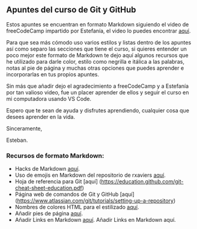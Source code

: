 ## Apuntes del curso de Git y GitHub

Estos apuntes se encuentran en formato Markdown siguiendo el video de freeCodeCamp impartido por Estefanía, el video lo puedes encontrar [aquí](https://www.youtube.com/watch?v=mBYSUUnMt9M).

Para que sea más cómodo uso varios estilos y listas dentro de los apuntes así como separo las secciones que tiene el curso, si quieres entender un poco mejor este formato de Markdown te dejo aquí algunos recursos que he utilizado para darle color, estilo como negrilla e itálica a las palabras, notas al pie de página y muchas otras opciones que puedes aprender e incorporarlas en tus propios apuntes.

Sin más que añadir dejo el agradecimiento a freeCodeCamp y a Estefanía por tan valioso video, fue un placer aprender de ellos y seguir el curso en mi computadora usando VS Code.

Espero que te sean de ayuda y disfrutes aprendiendo, cualquier cosa que desees aprender en la vida.

Sinceramente,

Esteban.

### Recursos de formato Markdown:
* Hacks de Markdown [aquí](https://www.markdownguide.org/hacks/).
* Uso de emojis en Markdown del repositorio de rxaviers [aquí](https://gist.github.com/rxaviers/7360908).
* Hoja de referencia para Git [aquí] (https://education.github.com/git-cheat-sheet-education.pdf)
* Página web de comandos de Git y GitHub [aquí] (https://www.atlassian.com/git/tutorials/setting-up-a-repository)
* Nombres de colores HTML para el estilizado [aquí](https://htmlcolorcodes.com/color-names/).
* Añadir pies de página [aquí](https://meta.stackexchange.com/questions/5017/markdown-footnotes).
* Añadir Links en Markdown [aquí](https://www.markdownguide.org/basic-syntax/#links).
Añadir Links en Markdown aquí.